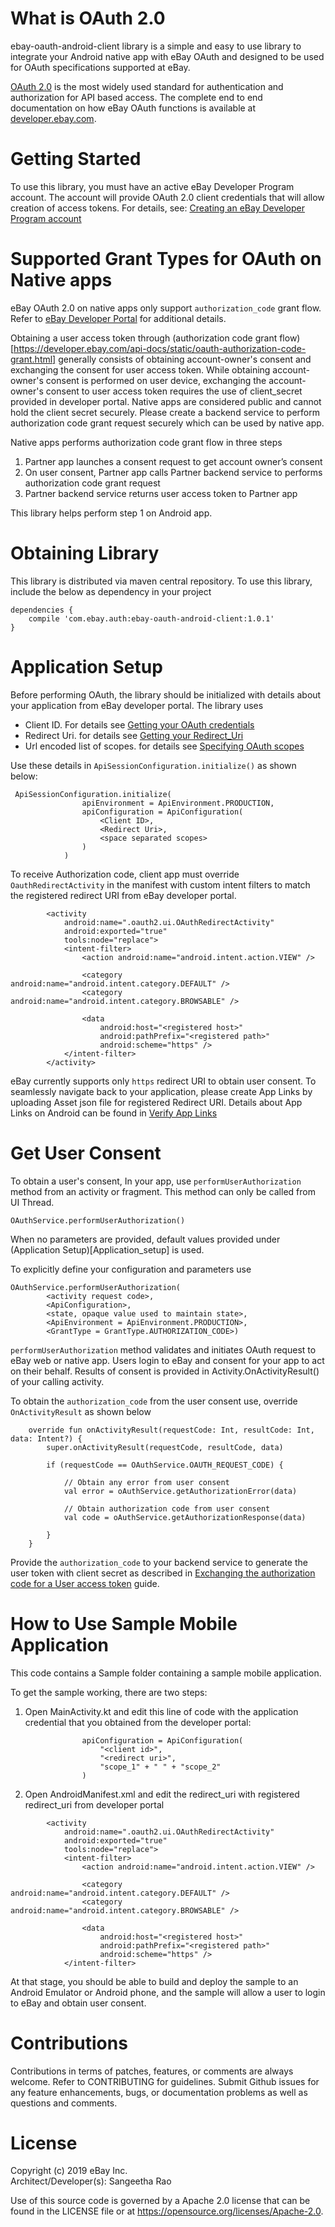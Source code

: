 # What is OAuth 2.0
ebay-oauth-android-client library is a simple and easy to use library to integrate your Android native app with eBay OAuth and designed to be used for OAuth specifications supported at eBay. 

[OAuth 2.0](https://tools.ietf.org/html/rfc6749) is the most widely used standard for authentication and authorization for API based access. The complete end to end documentation on how eBay OAuth functions is available at [developer.ebay.com](https://developer.ebay.com/api-docs/static/oauth-tokens.html).

# Getting Started
To use this library, you must have an active eBay Developer Program account.  The account will provide OAuth 2.0 client credentials that will allow creation of access tokens. For details, see: [Creating an eBay Developer Program account](https://developer.ebay.com/api-docs/static/creating-edp-account.html)

# Supported Grant Types for OAuth on Native apps

eBay OAuth 2.0 on native apps only support `authorization_code` grant flow. Refer to [eBay Developer Portal](https://developer.ebay.com/api-docs/static/oauth-tokens.html) for additional details. 

Obtaining a user access token through (authorization code grant flow)[https://developer.ebay.com/api-docs/static/oauth-authorization-code-grant.html] generally consists of obtaining account-owner's consent and exchanging the consent for user access token. 
While obtaining account-owner's consent is performed on user device, exchanging the account-owner's consent to user access token requires the use of client_secret provided in developer portal. Native apps are considered public and cannot hold the client secret securely. Please create a backend service to perform authorization code grant request securely which can be used by native app.

Native apps performs authorization code grant flow in three steps
1. Partner app launches a consent request to get account owner’s consent
2. On user consent, Partner app calls Partner backend service to performs authorization code grant request
3. Partner backend service returns user access token to Partner app

This library helps perform step 1 on Android app.

# Obtaining Library
This library is distributed via maven central repository. To use this library, include the below as dependency in your project

```
dependencies {
    compile 'com.ebay.auth:ebay-oauth-android-client:1.0.1'
}
```


# Application Setup
Before performing OAuth, the library should be initialized with details about your application from eBay developer portal. The library uses 
- Client ID. For details see [Getting your OAuth credentials](https://developer.ebay.com/api-docs/static/oauth-credentials.html)
- Redirect Uri. for details see [Getting your Redirect_Uri](https://developer.ebay.com/api-docs/static/oauth-redirect-uri.html)
- Url encoded list of scopes. for details see [Specifying OAuth scopes](https://developer.ebay.com/api-docs/static/oauth-scopes.html)

Use these details in `ApiSessionConfiguration.initialize()` as shown below:

```
 ApiSessionConfiguration.initialize(
                apiEnvironment = ApiEnvironment.PRODUCTION,
                apiConfiguration = ApiConfiguration(
                    <Client ID>,
                    <Redirect Uri>,
                    <space separated scopes>
                )
            )
``` 

To receive Authorization code, client app must override `OauthRedirectActivity` in the manifest with custom intent filters to match the registered redirect URI from eBay developer portal.

```
        <activity
            android:name=".oauth2.ui.OAuthRedirectActivity"
            android:exported="true"
            tools:node="replace">
            <intent-filter>
                <action android:name="android.intent.action.VIEW" />

                <category android:name="android.intent.category.DEFAULT" />
                <category android:name="android.intent.category.BROWSABLE" />

                <data
                    android:host="<registered host>"
                    android:pathPrefix="<registered path>"
                    android:scheme="https" />
            </intent-filter>
        </activity>
```

eBay currently supports only `https` redirect URI to obtain user consent. To seamlessly navigate back to your application, please create App Links by uploading Asset json file for registered Redirect URI. Details about App Links on Android can be found in [Verify App Links](https://developer.android.com/training/app-links/verify-site-associations.html)


# Get User Consent 
To obtain a user's consent, In your app, use `performUserAuthorization` method from an activity or fragment. This method can only be called from UI Thread.
 
```
OAuthService.performUserAuthorization()
```

When no parameters are provided, default values provided under (Application Setup)[Application_setup] is used. 

To explicitly define your configuration and parameters use 

```
OAuthService.performUserAuthorization(
        <activity request code>,
        <ApiConfiguration>,
        <state, opaque value used to maintain state>,
        <ApiEnvironment = ApiEnvironment.PRODUCTION>,
        <GrantType = GrantType.AUTHORIZATION_CODE>)
``` 
 
`performUserAuthorization` method validates and initiates OAuth request to eBay web or native app. Users login to eBay and consent for your app to act on their behalf. Results of consent is provided in Activity.OnActivityResult() of your calling activity.


To obtain the `authorization_code` from the user consent use, override `OnActivityResult` as shown below 

```
    override fun onActivityResult(requestCode: Int, resultCode: Int, data: Intent?) {
        super.onActivityResult(requestCode, resultCode, data)

        if (requestCode == OAuthService.OAUTH_REQUEST_CODE) {
            
            // Obtain any error from user consent
            val error = oAuthService.getAuthorizationError(data)

            // Obtain authorization code from user consent
            val code = oAuthService.getAuthorizationResponse(data)
            
        }
    }
```
 
Provide the `authorization_code` to your backend service to generate the user token with client secret as described in [Exchanging the authorization code for a User access token]( https://developer.ebay.com/api-docs/static/oauth-auth-code-grant-request.html) guide. 

# How to Use Sample Mobile Application
This code contains a Sample folder containing a sample mobile application. 

To get the sample working, there are two steps:

1. Open MainActivity.kt and edit this line of code with the application credential that you obtained from the developer portal:

```
                apiConfiguration = ApiConfiguration(
                    "<client id>",
                    "<redirect uri>",
                    "scope_1" + " " + "scope_2"
                )
```
2. Open AndroidManifest.xml and edit the redirect_uri with registered redirect_uri from developer portal
```
        <activity
            android:name=".oauth2.ui.OAuthRedirectActivity"
            android:exported="true"
            tools:node="replace">
            <intent-filter>
                <action android:name="android.intent.action.VIEW" />

                <category android:name="android.intent.category.DEFAULT" />
                <category android:name="android.intent.category.BROWSABLE" />

                <data
                    android:host="<registered host>"
                    android:pathPrefix="<registered path>"
                    android:scheme="https" />
            </intent-filter>
```
                
At that stage, you should be able to build and deploy the sample to an Android Emulator or Android phone, and the sample will allow a user to login to eBay and obtain user consent. 


# Contributions
Contributions in terms of patches, features, or comments are always welcome. Refer to CONTRIBUTING for guidelines. Submit Github issues for any feature enhancements, bugs, or documentation problems as well as questions and comments.

# License
Copyright (c) 2019 eBay Inc. <BR>
Architect/Developer(s): Sangeetha Rao <BR>

Use of this source code is governed by a Apache 2.0 license that can be found in the LICENSE file or at https://opensource.org/licenses/Apache-2.0.
